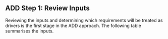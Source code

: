 ## ADD Step 1: Review Inputs
Reviewing the inputs and determining which requirements will be treated as drivers is the first stage in the ADD approach. The following table summarises the inputs.
